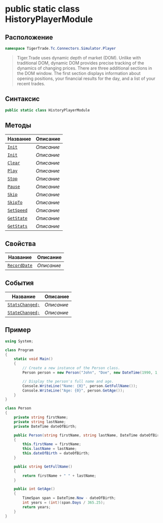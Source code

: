 
# public static class HistoryPlayerModule
## Расположение
```csharp
namespace TigerTrade.Tc.Connectors.Simulator.Player
```



> Tiger.Trade uses dynamic depth of market (DOM). Unlike with traditional DOM, dynamic DOM provides precise tracking of the dynamics of changing prices. There are three additional sections in the DOM window. The first section displays information about opening positions, your financial results for the day, and a list of your recent trades.

## Синтаксис
```csharp
public static class HistoryPlayerModule
```


## Методы
| Название | Описание |
| --- | --- |
| [`Init`](./HistoryPlayerModule.cs/metody/Init.md) | *Описание* |
| [`Init`](./HistoryPlayerModule.cs/metody/Init.md) | *Описание* |
| [`Clear`](./HistoryPlayerModule.cs/metody/Clear.md) | *Описание* |
| [`Play`](./HistoryPlayerModule.cs/metody/Play.md) | *Описание* |
| [`Stop`](./HistoryPlayerModule.cs/metody/Stop.md) | *Описание* |
| [`Pause`](./HistoryPlayerModule.cs/metody/Pause.md) | *Описание* |
| [`Skip`](./HistoryPlayerModule.cs/metody/Skip.md) | *Описание* |
| [`SkipTo`](./HistoryPlayerModule.cs/metody/SkipTo.md) | *Описание* |
| [`SetSpeed`](./HistoryPlayerModule.cs/metody/SetSpeed.md) | *Описание* |
| [`GetState`](./HistoryPlayerModule.cs/metody/GetState.md) | *Описание* |
| [`GetStats`](./HistoryPlayerModule.cs/metody/GetStats.md) | *Описание* |

## Свойства
| Название | Описание |
| --- | --- |
| [`RecordDate`](./HistoryPlayerModule.cs/svoistva/RecordDate.md) | *Описание* |

## События
| Название | Описание |
| --- | --- |
| [`StatsChanged;`](./HistoryPlayerModule.cs/sobytiya/StatsChanged;.md) | *Описание* |
| [`StateChanged;`](./HistoryPlayerModule.cs/sobytiya/StateChanged;.md) | *Описание* |


## Пример
```csharp
using System;

class Program
{
    static void Main()
    {
        // Create a new instance of the Person class.
        Person person = new Person("John", "Doe", new DateTime(1990, 1, 1));

        // Display the person's full name and age.
        Console.WriteLine("Name: {0}", person.GetFullName());
        Console.WriteLine("Age: {0}", person.GetAge());
    }
}

class Person
{
    private string firstName;
    private string lastName;
    private DateTime dateOfBirth;

    public Person(string firstName, string lastName, DateTime dateOfBirth)
    {
        this.firstName = firstName;
        this.lastName = lastName;
        this.dateOfBirth = dateOfBirth;
    }

    public string GetFullName()
    {
        return firstName + " " + lastName;
    }

    public int GetAge()
    {
        TimeSpan span = DateTime.Now - dateOfBirth;
        int years = (int)(span.Days / 365.25);
        return years;
    }
}
```

